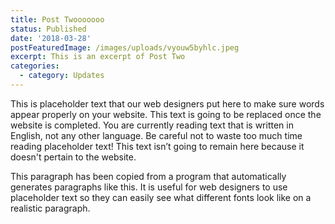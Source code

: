 ```yaml
---
title: Post Twooooooo
status: Published
date: '2018-03-28'
postFeaturedImage: /images/uploads/vyouw5byhlc.jpeg
excerpt: This is an excerpt of Post Two
categories:
  - category: Updates
---
```

This is placeholder text that our web designers put here to make sure words appear properly on your website. This text is going to be replaced once the website is completed. You are currently reading text that is written in English, not any other language. Be careful not to waste too much time reading placeholder text! This text isn’t going to remain here because it doesn't pertain to the website.

This paragraph has been copied from a program that automatically generates paragraphs like this. It is useful for web designers to use placeholder text so they can easily see what different fonts look like on a realistic paragraph.
